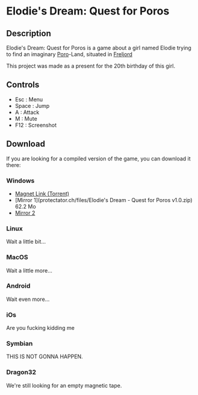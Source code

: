 Elodie's Dream: Quest for Poros
===============================

Description
-----------
Elodie's Dream: Quest for Poros is a game about a girl named Elodie trying to find an imaginary [Poro](http://leagueoflegends.wikia.com/wiki/File:Poro.png)-Land, situated in [Freljord](http://leagueoflegends.wikia.com/wiki/Freljord)

This project was made as a present for the 20th birthday of this girl.

Controls
--------
- Esc : Menu
- Space : Jump
- A : Attack
- M : Mute
- F12 : Screenshot

Download
--------
If you are looking for a compiled version of the game, you can download it there:

### Windows
- [Magnet Link (Torrent)](http://mgnet.me/.ElodieDream)
- [Mirror 1](protectator.ch/files/Elodie's Dream - Quest for Poros v1.0.zip) 62.2 Mo
- [Mirror 2](http://pecamo.protectator.ch/protectator/Elodie-game.zip)

### Linux
Wait a little bit...

### MacOS
Wait a little more...

### Android
Wait even more...

### iOs
Are you fucking kidding me

### Symbian
THIS IS NOT GONNA HAPPEN.

### Dragon32
We're still looking for an empty magnetic tape.
